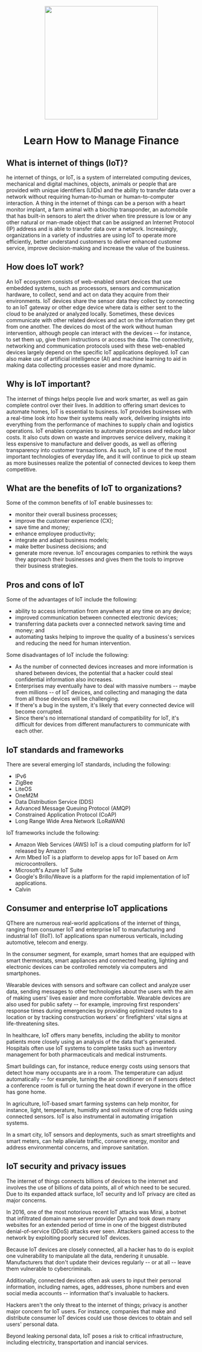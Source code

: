 
<P align="center">
 <img src="" width=300px>
</p>

<h1 align="center"> Learn How to Manage Finance </h1>

## What is internet of things (IoT)?
he internet of things, or IoT, is a system of interrelated computing devices, mechanical and digital machines, objects, animals or people that are provided with unique identifiers (UIDs) and the ability to transfer data over a network without requiring human-to-human or human-to-computer interaction.
A thing in the internet of things can be a person with a heart monitor implant, a farm animal with a biochip transponder, an automobile that has built-in sensors to alert the driver when tire pressure is low or any other natural or man-made object that can be assigned an Internet Protocol (IP) address and is able to transfer data over a network.
Increasingly, organizations in a variety of industries are using IoT to operate more efficiently, better understand customers to deliver enhanced customer service, improve decision-making and increase the value of the business.

## How does IoT work?
An IoT ecosystem consists of web-enabled smart devices that use embedded systems, such as processors, sensors and communication hardware, to collect, send and act on data they acquire from their environments. IoT devices share the sensor data they collect by connecting to an IoT gateway or other edge device where data is either sent to the cloud to be analyzed or analyzed locally. Sometimes, these devices communicate with other related devices and act on the information they get from one another. The devices do most of the work without human intervention, although people can interact with the devices -- for instance, to set them up, give them instructions or access the data.
The connectivity, networking and communication protocols used with these web-enabled devices largely depend on the specific IoT applications deployed.
IoT can also make use of artificial intelligence (AI) and machine learning to aid in making data collecting processes easier and more dynamic.

## Why is IoT important? 
The internet of things helps people live and work smarter, as well as gain complete control over their lives. In addition to offering smart devices to automate homes, IoT is essential to business. IoT provides businesses with a real-time look into how their systems really work, delivering insights into everything from the performance of machines to supply chain and logistics operations.
IoT enables companies to automate processes and reduce labor costs. It also cuts down on waste and improves service delivery, making it less expensive to manufacture and deliver goods, as well as offering transparency into customer transactions.
As such, IoT is one of the most important technologies of everyday life, and it will continue to pick up steam as more businesses realize the potential of connected devices to keep them competitive.

## What are the benefits of IoT to organizations?

Some of the common benefits of IoT enable businesses to:
* monitor their overall business processes;
* improve the customer experience (CX);
* save time and money;
* enhance employee productivity;
* integrate and adapt business models;
* make better business decisions; and
* generate more revenue.
IoT encourages companies to rethink the ways they approach their businesses and gives them the tools to improve their business strategies.

## Pros and cons of IoT
Some of the advantages of IoT include the following:
* ability to access information from anywhere at any time on any device;
* improved communication between connected electronic devices;
* transferring data packets over a connected network saving time and money; and
* automating tasks helping to improve the quality of a business's services and reducing the need for human intervention.

Some disadvantages of IoT include the following:
* As the number of connected devices increases and more information is shared between devices, the potential that a hacker could steal confidential information also increases.
* Enterprises may eventually have to deal with massive numbers -- maybe even millions -- of IoT devices, and collecting and managing the data from all those devices will be challenging.
* If there's a bug in the system, it's likely that every connected device will become corrupted.
* Since there's no international standard of compatibility for IoT, it's difficult for devices from different manufacturers to communicate with each other.

## IoT standards and frameworks
 There are several emerging IoT standards, including the following:
* IPv6 
* ZigBee 
* LiteOS 
* OneM2M 
* Data Distribution Service (DDS) 
* Advanced Message Queuing Protocol (AMQP) 
* Constrained Application Protocol (CoAP)
* Long Range Wide Area Network (LoRaWAN) 

 IoT frameworks include the following:
* Amazon Web Services (AWS) IoT is a cloud computing platform for IoT released by Amazon
* Arm Mbed IoT is a platform to develop apps for IoT based on Arm microcontrollers.
* Microsoft's Azure IoT Suite  
* Google's Brillo/Weave is a platform for the rapid implementation of IoT applications.
* Calvin 

## Consumer and enterprise IoT applications

 QThere are numerous real-world applications of the internet of things, ranging from consumer IoT and enterprise IoT to manufacturing and industrial IoT (IIoT). IoT applications span numerous verticals, including automotive, telecom and energy.

In the consumer segment, for example, smart homes that are equipped with smart thermostats, smart appliances and connected heating, lighting and electronic devices can be controlled remotely via computers and smartphones.

Wearable devices with sensors and software can collect and analyze user data, sending messages to other technologies about the users with the aim of making users' lives easier and more comfortable. Wearable devices are also used for public safety -- for example, improving first responders' response times during emergencies by providing optimized routes to a location or by tracking construction workers' or firefighters' vital signs at life-threatening sites.

In healthcare, IoT offers many benefits, including the ability to monitor patients more closely using an analysis of the data that's generated. Hospitals often use IoT systems to complete tasks such as inventory management for both pharmaceuticals and medical instruments.

Smart buildings can, for instance, reduce energy costs using sensors that detect how many occupants are in a room. The temperature can adjust automatically -- for example, turning the air conditioner on if sensors detect a conference room is full or turning the heat down if everyone in the office has gone home.

In agriculture, IoT-based smart farming systems can help monitor, for instance, light, temperature, humidity and soil moisture of crop fields using connected sensors. IoT is also instrumental in automating irrigation systems.

In a smart city, IoT sensors and deployments, such as smart streetlights and smart meters, can help alleviate traffic, conserve energy, monitor and address environmental concerns, and improve sanitation.

## IoT security and privacy issues

The internet of things connects billions of devices to the internet and involves the use of billions of data points, all of which need to be secured. Due to its expanded attack surface, IoT security and IoT privacy are cited as major concerns.

In 2016, one of the most notorious recent IoT attacks was Mirai, a botnet that infiltrated domain name server provider Dyn and took down many websites for an extended period of time in one of the biggest distributed denial-of-service (DDoS) attacks ever seen. Attackers gained access to the network by exploiting poorly secured IoT devices.

Because IoT devices are closely connected, all a hacker has to do is exploit one vulnerability to manipulate all the data, rendering it unusable. Manufacturers that don't update their devices regularly -- or at all -- leave them vulnerable to cybercriminals.

Additionally, connected devices often ask users to input their personal information, including names, ages, addresses, phone numbers and even social media accounts -- information that's invaluable to hackers.

Hackers aren't the only threat to the internet of things; privacy is another major concern for IoT users. For instance, companies that make and distribute consumer IoT devices could use those devices to obtain and sell users' personal data.

Beyond leaking personal data, IoT poses a risk to critical infrastructure, including electricity, transportation and inancial services.


